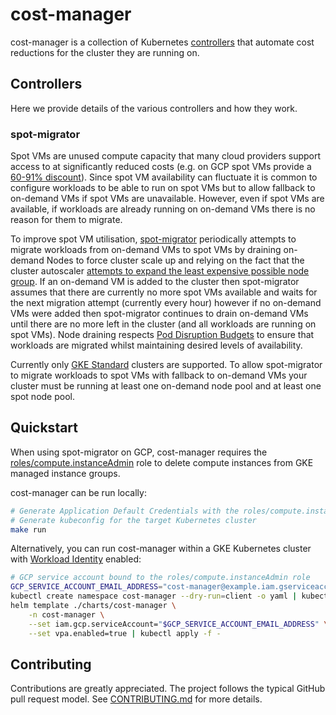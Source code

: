 # cost-manager

cost-manager is a collection of Kubernetes
[controllers](https://kubernetes.io/docs/concepts/architecture/controller/) that automate cost
reductions for the cluster they are running on.

## Controllers

Here we provide details of the various controllers and how they work.

### spot-migrator

Spot VMs are unused compute capacity that many cloud providers support access to at significantly
reduced costs (e.g. on GCP spot VMs provide a [60-91%
discount](https://cloud.google.com/compute/docs/instances/spot#pricing)). Since spot VM availability
can fluctuate it is common to configure workloads to be able to run on spot VMs but to allow
fallback to on-demand VMs if spot VMs are unavailable. However, even if spot VMs are available, if
workloads are already running on on-demand VMs there is no reason for them to migrate.

To improve spot VM utilisation, [spot-migrator](./pkg/controller/spot_migrator.go) periodically
attempts to migrate workloads from on-demand VMs to spot VMs by draining on-demand Nodes to force
cluster scale up and relying on the fact that the cluster autoscaler [attempts to expand the least
expensive possible node
group](https://github.com/kubernetes/autoscaler/blob/600cda52cf764a1f08b06fc8cc29b1ef95f13c76/cluster-autoscaler/proposals/pricing.md).
If an on-demand VM is added to the cluster then spot-migrator assumes that there are currently no
more spot VMs available and waits for the next migration attempt (currently every hour) however if
no on-demand VMs were added then spot-migrator continues to drain on-demand VMs until there are no
more left in the cluster (and all workloads are running on spot VMs). Node draining respects [Pod
Disruption Budgets](https://kubernetes.io/docs/concepts/workloads/pods/disruptions/) to ensure that
workloads are migrated whilst maintaining desired levels of availability.

Currently only [GKE
Standard](https://cloud.google.com/kubernetes-engine/docs/concepts/types-of-clusters) clusters are
supported. To allow spot-migrator to migrate workloads to spot VMs with fallback to on-demand VMs
your cluster must be running at least one on-demand node pool and at least one spot node pool.

## Quickstart

When using spot-migrator on GCP, cost-manager requires the
[roles/compute.instanceAdmin](https://cloud.google.com/iam/docs/understanding-roles#compute.instanceAdmin)
role to delete compute instances from GKE managed instance groups.

cost-manager can be run locally:

```sh
# Generate Application Default Credentials with the roles/compute.instanceAdmin role
# Generate kubeconfig for the target Kubernetes cluster
make run
```

Alternatively, you can run cost-manager within a GKE Kubernetes cluster with [Workload
Identity](https://cloud.google.com/kubernetes-engine/docs/how-to/workload-identity) enabled:

```sh
# GCP service account bound to the roles/compute.instanceAdmin role
GCP_SERVICE_ACCOUNT_EMAIL_ADDRESS="cost-manager@example.iam.gserviceaccount.com"
kubectl create namespace cost-manager --dry-run=client -o yaml | kubectl apply -f
helm template ./charts/cost-manager \
    -n cost-manager \
    --set iam.gcp.serviceAccount="$GCP_SERVICE_ACCOUNT_EMAIL_ADDRESS" \
    --set vpa.enabled=true | kubectl apply -f -
```

## Contributing

Contributions are greatly appreciated. The project follows the typical GitHub pull request model.
See [CONTRIBUTING.md](CONTRIBUTING.md) for more details.
